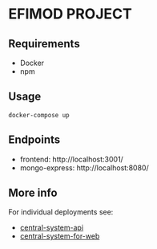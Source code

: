 # EFIMOD PROJECT

## Requirements

- Docker
- npm

## Usage

    docker-compose up

## Endpoints

- frontend: http://localhost:3001/
- mongo-express: http://localhost:8080/

## More info
For individual deployments see:

- [central-system-api](./central-system-api/README.md)
- [central-system-for-web](./central-system-for-web/README.md)